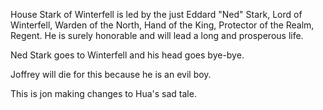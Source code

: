 House Stark of Winterfell is led by the just Eddard "Ned" Stark, Lord of
Winterfell, Warden of the North, Hand of the King, Protector of the Realm,
Regent.  He is surely honorable and will lead a long and prosperous life.

Ned Stark goes to Winterfell and his head goes bye-bye.

Joffrey will die for this because he is an evil boy.

This is jon making changes to Hua's sad tale.
